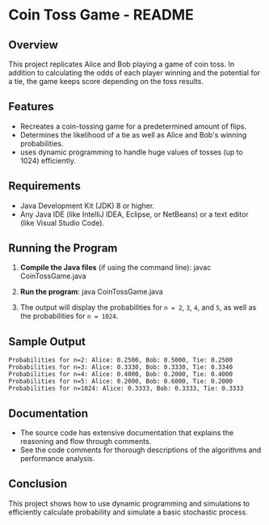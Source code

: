 # Coin Toss Game - README

## Overview

This project replicates Alice and Bob playing a game of coin toss. In addition to calculating the odds of each player winning and the potential for a tie, the game keeps score depending on the toss results.

## Features

- Recreates a coin-tossing game for a predetermined amount of flips.
- Determines the likelihood of a tie as well as Alice and Bob's winning probabilities.
- uses dynamic programming to handle huge values of tosses (up to 1024) efficiently.


## Requirements

- Java Development Kit (JDK) 8 or higher.
- Any Java IDE (like IntelliJ IDEA, Eclipse, or NetBeans) or a text editor (like Visual Studio Code).


## Running the Program

1. **Compile the Java files** (if using the command line):
   javac CoinTossGame.java 

2. **Run the program**:
   java CoinTossGame.java

3. The output will display the probabilities for `n = 2`, `3`, `4`, and `5`, as well as the probabilities for `n = 1024`.

## Sample Output

```
Probabilities for n=2: Alice: 0.2500, Bob: 0.5000, Tie: 0.2500
Probabilities for n=3: Alice: 0.3330, Bob: 0.3330, Tie: 0.3340
Probabilities for n=4: Alice: 0.4000, Bob: 0.2000, Tie: 0.4000
Probabilities for n=5: Alice: 0.2000, Bob: 0.6000, Tie: 0.2000
Probabilities for n=1024: Alice: 0.3333, Bob: 0.3333, Tie: 0.3333
```

## Documentation

- The source code has extensive documentation that explains the reasoning and flow through comments.
- See the code comments for thorough descriptions of the algorithms and performance analysis.


## Conclusion

This project shows how to use dynamic programming and simulations to efficiently calculate probability and simulate a basic stochastic process.

